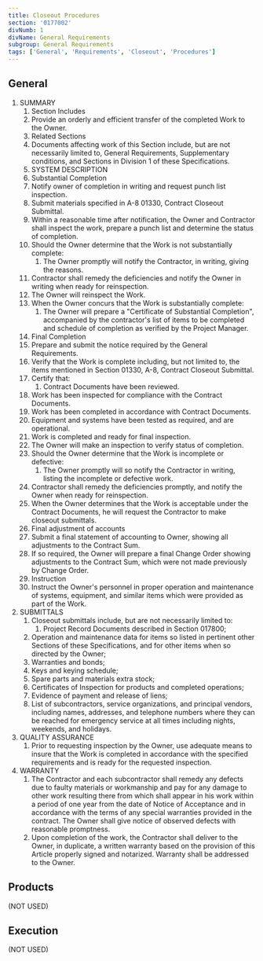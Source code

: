```yaml
---
title: Closeout Procedures
section: '0177002'
divNumb: 1
divName: General Requirements
subgroup: General Requirements
tags: ['General', 'Requirements', 'Closeout', 'Procedures']
---
```



## General

1. SUMMARY
   1. Section Includes
   1. Provide an orderly and efficient transfer of the completed Work to the Owner.
   1. Related Sections
   1. Documents affecting work of this Section include, but are not necessarily limited to, General Requirements, Supplementary conditions, and Sections in Division 1 of these Specifications.
   1. SYSTEM DESCRIPTION
   1. Substantial Completion
   1. Notify owner of completion in writing and request punch list inspection.
   1. Submit materials specified in A-8 01330, Contract Closeout Submittal.
   1. Within a reasonable time after notification, the Owner and Contractor shall inspect the work, prepare a punch list and determine the status of completion.
   1. Should the Owner determine that the Work is not substantially complete:
      1. The Owner promptly will notify the Contractor, in writing, giving the reasons.
   1. Contractor shall remedy the deficiencies and notify the Owner in writing when ready for reinspection.
   1. The Owner will reinspect the Work.
   1. When the Owner concurs that the Work is substantially complete:
      1. The Owner will prepare a "Certificate of Substantial Completion", accompanied by the contractor's list of items to be completed and schedule of completion as verified by the Project Manager.
   1. Final Completion
   1. Prepare and submit the notice required by the General Requirements.
   1. Verify that the Work is complete including, but not limited to, the items mentioned in Section 01330, A-8, Contract Closeout Submittal.
   1. Certify that:
      1. Contract Documents have been reviewed.
   1. Work has been inspected for compliance with the Contract Documents.
   1. Work has been completed in accordance with Contract Documents.
   1. Equipment and systems have been tested as required, and are operational.
   1. Work is completed and ready for final inspection.
   1. The Owner will make an inspection to verify status of completion.
   1. Should the Owner determine that the Work is incomplete or defective:
      1. The Owner promptly will so notify the Contractor in writing, listing the incomplete or defective work.
   1. Contractor shall remedy the deficiencies promptly, and notify the Owner when ready for reinspection.
   1. When the Owner determines that the Work is acceptable under the Contract Documents, he will request the Contractor to make closeout submittals.
   1. Final adjustment of accounts
   1. Submit a final statement of accounting to Owner, showing all adjustments to the Contract Sum.
   1. If so required, the Owner will prepare a final Change Order showing adjustments to the Contract Sum, which were not made previously by Change Order.
   1. Instruction
   1. Instruct the Owner's personnel in proper operation and maintenance of systems, equipment, and similar items which were provided as part of the Work.
1. SUBMITTALS
   1. Closeout submittals include, but are not necessarily limited to:
      1. Project Record Documents described in Section 017800;
   1. Operation and maintenance data for items so listed in pertinent other Sections of these Specifications, and for other items when so directed by the Owner;
   1. Warranties and bonds;
   1. Keys and keying schedule;
   1. Spare parts and materials extra stock;
   1. Certificates of Inspection for products and completed operations;
   1. Evidence of payment and release of liens;
   1. List of subcontractors, service organizations, and principal vendors, including names, addresses, and telephone numbers where they can be reached for emergency service at all times including nights, weekends, and holidays.
1. QUALITY ASSURANCE
   1. Prior to requesting inspection by the Owner, use adequate means to insure that the Work is completed in accordance with the specified requirements and is ready for the requested inspection.
1. WARRANTY
   1. The Contractor and each subcontractor shall remedy any defects due to faulty materials or workmanship and pay for any damage to other work resulting there from which shall appear in his work within a period of one year from the date of Notice of Acceptance and in accordance with the terms of any special warranties provided in the contract. The Owner shall give notice of observed defects with reasonable promptness.
   1. Upon completion of the work, the Contractor shall deliver to the Owner, in duplicate, a written warranty based on the provision of this Article properly signed and notarized. Warranty shall be addressed to the Owner.

## Products
 (NOT USED)

## Execution
 (NOT USED)

